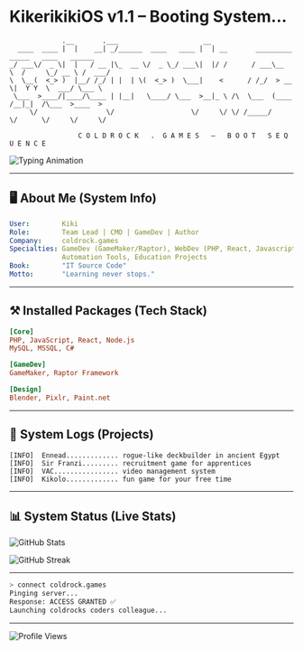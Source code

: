 # KikerikikiOS v1.1 – Booting System...

```text
             .__       .___                     __                                             
  ____  ____ |  |    __| _/______  ____   ____ |  | __       _________    _____   ____   ______
_/ ___\/  _ \|  |   / __ |\_  __ \/  _ \_/ ___\|  |/ /      / ___\__  \  /     \_/ __ \ /  ___/
\  \__(  <_> )  |__/ /_/ | |  | \(  <_> )  \___|    <      / /_/  > __ \|  Y Y  \  ___/ \___ \ 
 \___  >____/|____/\____ | |__|   \____/ \___  >__|_ \ /\  \___  (____  /__|_|  /\___  >____  >
     \/                 \/                   \/     \/ \/ /_____/     \/      \/     \/     \/

                 C O L D R O C K   .  G A M E S   —   B O O T   S E Q U E N C E
```

![Typing Animation](https://readme-typing-svg.herokuapp.com?font=Fira+Code&size=22&duration=3000&pause=1000&color=60AAFF&center=true&vCenter=true&width=720&lines=Initializing+Kiki+Profile;Loading+coldrock+Modules;System+Status:+STABLE;Welcome+to+Kiki's+Github+Profile)

---

## 🖥️ About Me (System Info)

```yaml
User:        Kiki 
Role:        Team Lead | CMO | GameDev | Author
Company:     coldrock.games
Specialties: GameDev (GameMaker/Raptor), WebDev (PHP, React, Javascript, Typescript),
             Automation Tools, Education Projects
Book:        "IT Source Code" 
Motto:       "Learning never stops."
```

---

## ⚒️ Installed Packages (Tech Stack)

```ini
[Core]
PHP, JavaScript, React, Node.js
MySQL, MSSQL, C#

[GameDev]
GameMaker, Raptor Framework

[Design]
Blender, Pixlr, Paint.net
```

---

## 🔭 System Logs (Projects)

```log
[INFO]  Ennead............. rogue-like deckbuilder in ancient Egypt
[INFO]  Sir Franzi......... recruitment game for apprentices
[INFO]  VAC................ video management system
[INFO]  Kikolo............. fun game for your free time
```

---

## 📊 System Status (Live Stats)

![GitHub Stats](https://github-readme-stats.vercel.app/api?username=kikerikiki&show_icons=true&theme=radical&hide_border=true&bg_color=0D1117&title_color=60AAFF&icon_color=60AAFF)

![GitHub Streak](https://github-readme-streak-stats.herokuapp.com/?user=kikerikiki&theme=radical&hide_border=true&background=0D1117&ring=60AAFF&fire=FF4080&currStreakLabel=60AAFF)


---

```bash
> connect coldrock.games
Pinging server...
Response: ACCESS GRANTED ✅
Launching coldrocks coders colleague...
```

---

![Profile Views](https://komarev.com/ghpvc/?username=kikerikiki&label=system%20accesses&color=60AAFF&style=for-the-badge)
